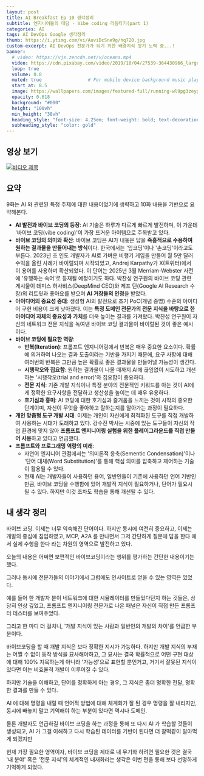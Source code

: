 ```yaml
---
layout: post 
title: AI Breakfast Ep 10 생각정리
subtitle: 엔지니어들의 대담 - Vibe coding 리듬타기(part 1)
categories: AI
tags: AI DevOps Google 생각정리
thumb: https://i.ytimg.com/vi/AuviDcSne9g/hq720.jpg
custom-excerpt: AI DevOps 전문가가 되기 위한 배경지식 쌓기 노력 중...! 
banner:
  # video: https://vjs.zencdn.net/v/oceans.mp4
  video: https://cdn.pixabay.com/video/2019/10/04/27539-364430966_large.mp4
  loop: true
  volume: 0.8
  muted: true                 # For mobile device background music play 
  start_at: 8.5
  image: https://wallpapers.com/images/featured-full/running-wl9pg3zeygysq0ps.jpg
  opacity: 0.618
  background: "#000"
  height: "100vh"
  min_height: "38vh"
  heading_style: "font-size: 4.25em; font-weight: bold; text-decoration: underline"
  subheading_style: "color: gold"
---
```


## 영상 보기
[![비디오 제목](https://i.ytimg.com/vi/AuviDcSne9g/hq720.jpg)](https://www.youtube.com/watch?v=AuviDcSne9g)

## 요약

9화는 AI 와 관련된 특정 주제에 대한 내용이었기에 생략하고 10화 내용을 기반으로 요약해본다. 

*   **AI 발전과 바이브 코딩의 등장**: AI 기술은 하루가 다르게 빠르게 발전하며, 이 가운데 '바이브 코딩(vibe coding)'이 가장 뜨거운 아이템으로 주목받고 있다.
*   **바이브 코딩의 의미와 확산**: 바이브 코딩은 AI가 내놓은 답을 **즉흥적으로 수용하여 원하는 결과물을 만들어내는 방식**이다. 한국에서는 '입코딩'이나 '손코딩'이라고도 부른다. 2023년 초 인도 개발자가 AI로 가벼운 비행기 게임을 만들어 월 5만 달러 수익을 올린 사례가 바이럴되며 시작되었고, Andrej Karpathy가 X(트위터)에서 이 용어를 사용하며 확산되었다. 이 단어는 2025년 3월 Merriam-Webster 사전에 '유행하는 속어'로 등재될 예정이기도 하다. 박찬성 연구원의 바이브 코딩 관련 게시물이 데미스 허사비스(DeepMind CEO)와 제프 딘(Google AI Research 수장)의 리트윗과 좋아요를 받으며 **AI 거장들의 인정**을 받았다.
*   **아이디어의 중요성 증대**: 생성형 AI의 발전으로 초기 PoC(개념 증명) 수준의 아이디어 구현 비용이 크게 낮아졌다. 이는 **특정 도메인 전문가의 전문 지식을 바탕으로 한 아이디어 자체의 중요성과 가치**를 더욱 높이는 결과를 가져왔다. 박찬성 연구원이 자신의 네트워크 전문 지식을 녹여낸 바이브 코딩 결과물이 바이럴된 것이 좋은 예시이다.
*   **바이브 코딩에 필요한 역량**:
    *   **반복(Iteration)**: 프롬프트 엔지니어링에서 반복은 매우 중요한 요소이다. 확률에 의거하여 나오는 결과 도출이라는 기반을 가지기 때문에, 요구 사항에 대해 여러번의 반복은 그만큼 높은 확률로 좋은 결과물을 만들어낼 가능성이 생긴다. 
    *   **시행착오와 집요함**: 원하는 결과물이 나올 때까지 AI에 끊임없이 시도하고 개선하는 '시행착오(trial and error)'와 집요함이 중요하다.
    *   **전문 지식**: 기존 개발 지식이나 특정 분야의 전문적인 키워드를 아는 것이 AI에게 정확한 요구사항을 전달하고 생산성을 높이는 데 매우 유용하다.
    *   **호기심과 흥미**: AI 코딩에 대한 호기심과 즐거움을 느끼는 것이 시작의 중요한 단계이며, 자신이 무엇을 좋아하고 잘하는지를 알아가는 과정이 필요하다. 
*   **개인 맞춤형 도구 개발 시대**: 이제는 개인이 자신에게 최적화된 도구를 직접 개발하여 사용하는 시대가 도래하고 있다. 강수진 박사는 시중에 있는 도구들이 자신의 작업 환경에 맞지 않아 **프롬프트 엔지니어링 실험을 위한 플레이그라운드를 직접 만들어 사용**하고 있다고 언급했다.
*   **프롬프트와 프로그래밍 역량의 미래**:
    *   자연어 엔지니어 관점에서는 '의미론적 응축(Sementic Condensation)'이나 '단어 대체(Word Substitution)'를 통해 핵심 의미를 압축하고 제어하는 기술이 활용될 수 있다.
    *   현재 AI는 개발자들이 사용하던 용어, 일반인들이 기존에 사용하던 언어 기반인 만큼, 바이브 코딩을 수행함에 있어 개발적 지식이 필요하거나, 단어가 필요시 될 수 있다. 하지만 이것 조차도 학습을 통해 개선될 수 있다.

## 내 생각 정리
바이브 코딩. 이제는 너무 익숙해진 단어이다. 하지만 동시에 여전히 중요하고, 이제는 개발의 중심에 침입하였고, MCP, A2A 를 만나면서 그저 간단하게 질문에 답을 한다 에서 실제 수행을 한다 라는 차원의 영역으로 발전하고 있다. 

오늘의 내용은 어쩌면 보편적인 바이브코딩이라는 행위를 평가하는 간단한 내용이기는 했다. 

그러나 동시에 전문가들의 이야기에서 그럼에도 인사이트로 얻을 수 있는 영역은 있었다. 

예를 들어 한 개발자 분이 네트워크에 대한 시뮬레이터를 만들었다던지 하는 것들은, 상당히 인상 깊었고, 프롬프트 엔지니어링 전문가로 나온 패널은 자신이 직접 만든 프롬프터 테스터를 보여주었다. 

그리고 한 마디 더 걸치니, '개발 지식이 있는 사람과 일반인의 개발의 차이'를 언급한 부분이다.

바이브코딩을 할 때 개발 지식은 보다 정확한 지시가 가능하다. 하지만 개발 지식의 부재는 어쩔 수 없이 동작 방식을 묘사해야하고, 그 묘사는 결국 확률적으로 어떤 구현 대상에 대해 100% 지목하는게 아니라 '가능성'으로 표현할 뿐인거고, 거기서 잘못된 지식이 있다면 이는 비효율적 개발이 이루어질 수 있다. 

하지만 기술을 이해하고, 단어를 정확하게 아는 경우, 그 지식은 좀더 명확한 전달, 명확한 결과를 만들 수 있다. 

AI 에 대해 명령을 내릴 때 언어적 방법에 대해 체계화가 잘 된 경우 명령을 잘 내리지만, 동시에 빼놓지 말고 기억해야 하는 부분이 있다면 역시나 도메인. 

물론 개발자도 언급하길 바이브 코딩을 하는 과정을 통해 또 다시 AI 가 학습할 것들이 생성되고, AI 가 그걸 이해하고 다시 학습된 데이터를 기반이 된다면 더 찰떡같이 알아먹게 되겠지만

현재 가장 필요한 영역이자, 바이브 코딩을 제대로 내 무기화 하려면 필요한 것은 결국 '내 분야' 혹은 '전문 지식'의 체계적인 내재화라는 생각은 이번 편을 통해 보다 선명하게 기억하게 되었다.

